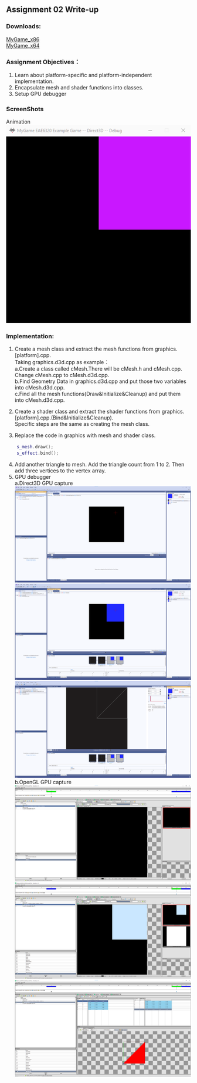 ## Assignment 02 Write-up

### Downloads:
[MyGame_x86](https://github.com/XingnanChen/Engineer2/raw/master/Assignment02/MyGame_x86.zip)  
[MyGame_x64](https://github.com/XingnanChen/Engineer2/raw/master/Assignment02/MyGame_x64.zip)  

### Assignment Objectives：
1. Learn about platform-specific and platform-independent implementation.
2. Encapsulate mesh and shader functions into classes.
3. Setup GPU debugger

### ScreenShots 
Animation  
![Image](Assignment02/gamerunning.gif)  
 

### Implementation:
1. Create a mesh class and extract the mesh functions from graphics.[platform].cpp.  
    Taking graphics.d3d.cpp as example：  
    a.Create a class called cMesh.There will be cMesh.h and cMesh.cpp. Change cMesh.cpp to cMesh.d3d.cpp.  
    b.Find Geometry Data in graphics.d3d.cpp and put those two variables into cMesh.d3d.cpp.  
    c.Find all the mesh functions(Draw&Initialize&Cleanup) and put them into cMesh.d3d.cpp.  

2. Create a shader class and extract the shader functions from graphics.[platform].cpp.(Bind&Initialize&Cleanup).  
    Specific steps are the same as creating the mesh class.
3. Replace the code in graphics with mesh and shader class.
```cpp
    s_mesh.draw();
    s_effect.bind();
```
4. Add another triangle to mesh. Add the triangle count from 1 to 2. Then add three vertices to the vertex array.
5. GPU debugger  
    a.Direct3D GPU capture  
    ![Image](Assignment02/d3d-black.png)    
    ![Image](Assignment02/d3d-mesh.png)    
    ![Image](Assignment02/d3d-wareframe.png)  
    b.OpenGL GPU capture  
    ![Image](Assignment02/gl-black.png)    
    ![Image](Assignment02/gl-mesh.png)    
    ![Image](Assignment02/gl-wareframe.png)  
